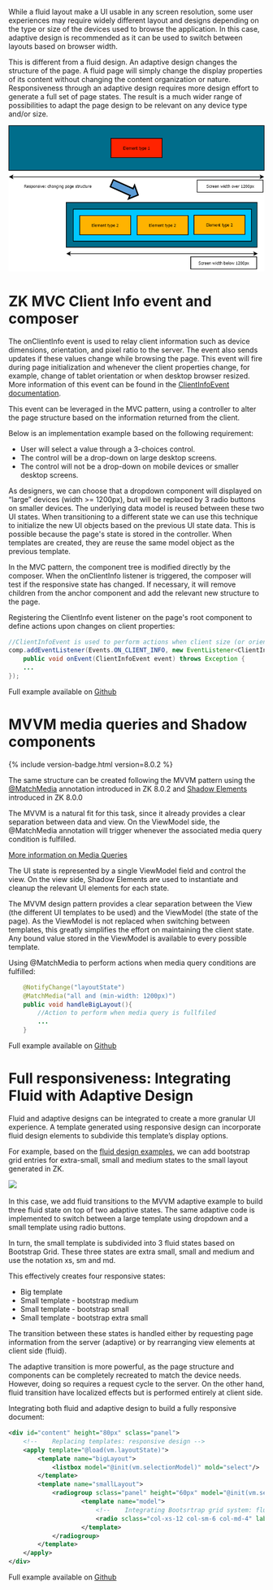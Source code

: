 While a fluid layout make a UI usable in any screen resolution, some
user experiences may require widely different layout and designs
depending on the type or size of the devices used to browse the
application. In this case, adaptive design is recommended as it can be
used to switch between layouts based on browser width.

This is different from a fluid design. An adaptive design changes the
structure of the page. A fluid page will simply change the display
properties of its content without changing the content organization or
nature. Responsiveness through an adaptive design requires more design
effort to generate a full set of page states. The result is a much wider
range of possibilities to adapt the page design to be relevant on any
device type and/or size.

![](1-Responsivechema.png)

# ZK MVC Client Info event and composer

The onClientInfo event is used to relay client information such as
device dimensions, orientation, and pixel ratio to the server. The event
also sends updates if these values change while browsing the page. This
event will fire during page initialization and whenever the client
properties change, for example, change of tablet orientation or when
desktop browser resized. More information of this event can be found in
the [ClientInfoEvent
documentation](ZK_Component_Reference/Tablet_Devices/Events/ClientInfoEvent).

This event can be leveraged in the MVC pattern, using a controller to
alter the page structure based on the information returned from the
client.

Below is an implementation example based on the following requirement:

- User will select a value through a 3-choices control.
- The control will be a drop-down on large desktop screens.
- The control will not be a drop-down on mobile devices or smaller
  desktop screens.

As designers, we can choose that a dropdown component will displayed on
“large” devices (width \>= 1200px), but will be replaced by 3 radio
buttons on smaller devices. The underlying data model is reused between
these two UI states. When transitioning to a different state we can use
this technique to initialize the new UI objects based on the previous UI
state data. This is possible because the page's state is stored in the
controller. When templates are created, they are reuse the same model
object as the previous template.

In the MVC pattern, the component tree is modified directly by the
composer. When the onClientInfo listener is triggered, the composer will
test if the responsive state has changed. If necessary, it will remove
children from the anchor component and add the relevant new structure to
the page.

Registering the ClientInfo event listener on the page's root component
to define actions upon changes on client properties:

``` java
//ClientInfoEvent is used to perform actions when client size (or orientation) is changed
comp.addEventListener(Events.ON_CLIENT_INFO, new EventListener<ClientInfoEvent>() {
    public void onEvent(ClientInfoEvent event) throws Exception {
    ...
});
```

Full example available on
[Github](https://github.com/zkoss/zkbooks/blob/master/developersreference/developersreference/src/main/java/org/zkoss/reference/developer/responsiveDesign/ZkResponsiveComposer.java#L40)

# MVVM media queries and Shadow components

{% include version-badge.html version=8.0.2 %}

The same structure can be created following the MVVM pattern using the
[@MatchMedia](http://books.zkoss.org/zk-mvvm-book/8.0/syntax/matchmedia.html)
annotation introduced in ZK 8.0.2 and [Shadow
Elements](http://books.zkoss.org/zk-mvvm-book/8.0/syntax/shadow_elements.html)
introduced in ZK 8.0.0

The MVVM is a natural fit for this task, since it already provides a
clear separation between data and view. On the ViewModel side, the
@MatchMedia annotation will trigger whenever the associated media query
condition is fulfilled.

[More information on Media
Queries](https://developer.mozilla.org/en-US/docs/Web/CSS/Media_Queries)

The UI state is represented by a single ViewModel field and control the
view. On the view side, Shadow Elements are used to instantiate and
cleanup the relevant UI elements for each state.

The MVVM design pattern provides a clear separation between the View
(the different UI templates to be used) and the ViewModel (the state of
the page). As the ViewModel is not replaced when switching between
templates, this greatly simplifies the effort on maintaining the client
state. Any bound value stored in the ViewModel is available to every
possible template.

Using @MatchMedia to perform actions when media query conditions are
fulfilled:

``` java
    @NotifyChange("layoutState")
    @MatchMedia("all and (min-width: 1200px)")
    public void handleBigLayout(){
        //Action to perform when media query is fullfiled
        ...
    }
```

Full example available on
[Github](https://github.com/zkoss/zkbooks/blob/master/developersreference/developersreference/src/main/java/org/zkoss/reference/developer/responsiveDesign/ZKResponsiveViewModel.java#L26)

# Full responsiveness: Integrating Fluid with Adaptive Design

Fluid and adaptive designs can be integrated to create a more granular
UI experience. A template generated using responsive design can
incorporate fluid design elements to subdivide this template’s display
options.

For example, based on the [fluid design
examples](ZK_Developer's_Reference/Responsive_Design/Fluid_Design),
we can add bootstrap grid entries for extra-small, small and medium
states to the small layout generated in ZK.

![]({{site.baseurl}}/zk_dev_ref/images/3-BSintegrationschema.png)

In this case, we add fluid transitions to the MVVM adaptive example to
build three fluid state on top of two adaptive states. The same adaptive
code is implemented to switch between a large template using dropdown
and a small template using radio buttons.

In turn, the small template is subdivided into 3 fluid states based on
Bootstrap Grid. These three states are extra small, small and medium and
use the notation xs, sm and md.

This effectively creates four responsive states:

- Big template
- Small template - bootstrap medium
- Small template - bootstrap small
- Small template - bootstrap extra small

The transition between these states is handled either by requesting page
information from the server (adaptive) or by rearranging view elements
at client side (fluid).

The adaptive transition is more powerful, as the page structure and
components can be completely recreated to match the device needs.
However, doing so requires a request cycle to the server. On the other
hand, fluid transition have localized effects but is performed entirely
at client side.

Integrating both fluid and adaptive design to build a fully responsive
document:

``` xml
<div id="content" height="80px" sclass="panel">
    <!--    Replacing templates: responsive design -->
    <apply template="@load(vm.layoutState)">
        <template name="bigLayout">
            <listbox model="@init(vm.selectionModel)" mold="select"/>
        </template>
        <template name="smallLayout">
            <radiogroup sclass="panel" height="60px" model="@init(vm.selectionModel)">
                    <template name="model">
                        <!--    Integrating Bootsrtrap grid system: fluid design -->
                        <radio sclass="col-xs-12 col-sm-6 col-md-4" label="@load(each)" value="@load(each)"></radio>
                    </template>
            </radiogroup>
        </template>
    </apply>
</div>
```

Full example available on
[Github](https://github.com/zkoss/zkbooks/blob/master/developersreference/developersreference/src/main/webapp/responsiveDesign/adaptiveDesign/3-mvvmbootstrapintegration.zul)
